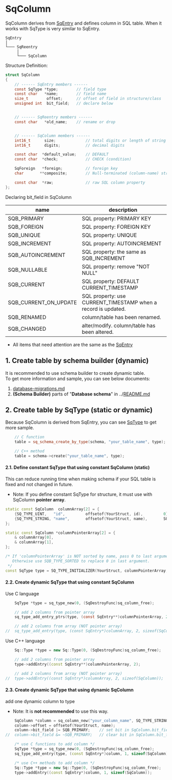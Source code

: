 ﻿# SqColumn

SqColumn derives from [SqEntry](SqEntry.md) and defines column in SQL table.
When it works with SqType is very similar to SqEntry.

	SqEntry
	│
	└─── SqReentry
	     │
	     └─── SqColumn

Structure Definition:

```c
struct SqColumn
{
	// ------ SqEntry members ------
	const SqType *type;        // field type
	const char   *name;        // field name
	size_t        offset;      // offset of field in structure/class
	unsigned int  bit_field;   // declare below


	// ------ SqReentry members ------
	const char   *old_name;    // rename or drop


	// ------ SqColumn members ------
	int16_t      size;             // total digits or length of string
	int16_t      digits;           // decimal digits

	const char  *default_value;    // DEFAULT
	const char  *check;            // CHECK (condition)

	SqForeign   *foreign;          // foreign key
	char       **composite;        // Null-terminated (column-name) string array

	const char  *raw;              // raw SQL column property
};
```

Declaring bit_field in SqColumn

| name                   | description                                   | 
| ---------------------- | --------------------------------------------- |
| SQB_PRIMARY            | SQL property: PRIMARY KEY                     |
| SQB_FOREIGN            | SQL property: FOREIGN KEY                     |
| SQB_UNIQUE             | SQL property: UNIQUE                          |
| SQB_INCREMENT          | SQL property: AUTOINCREMENT                   |
| SQB_AUTOINCREMENT      | SQL property: the same as SQB_INCREMENT       |
| SQB_NULLABLE           | SQL property: remove "NOT NULL"               |
| SQB_CURRENT            | SQL property: DEFAULT CURRENT_TIMESTAMP       |
| SQB_CURRENT_ON_UPDATE  | SQL property: use CURRENT_TIMESTAMP when a record is updated. |
| SQB_RENAMED            | column/table has been renamed.                |
| SQB_CHANGED            | alter/modify. column/table has been altered.  |

* All items that need attention are the same as the [SqEntry](SqEntry.md)

## 1. Create table by schema builder (dynamic)

It is recommended to use schema builder to create dynamic table.  
To get more information and sample, you can see below documents:  
1. [database-migrations.md](database-migrations.md)
2. **(Schema Builder)** parts of "**Database schema**" in ../[README.md](../README.md#database-schema)

## 2. Create table by SqType (static or dynamic)
Because SqColumn is derived from SqEntry, you can see [SqType](SqType.md) to get more sample.

```c++
	// C function
	table = sq_schema_create_by_type(schema, "your_table_name", type);

	// C++ method
	table = schema->create("your_table_name", type);
```

#### 2.1. Define constant SqType that using constant SqColumn (static)
This can reduce running time when making schema if your SQL table is fixed and not changed in future.  
* Note: If you define constant SqType for structure, it must use with SqColumn **pointer array**.

```c++
static const SqColumn  columnArray[2] = {
	{SQ_TYPE_UINT,   "id",         offsetof(YourStruct, id),         0},
	{SQ_TYPE_STRING, "name",       offsetof(YourStruct, name),       SQB_HIDDEN_NULL},
};

static const SqColumn *columnPointerArray[2] = {
	& columnArray[0],
	& columnArray[1],
};

/* If 'columnPointerArray' is NOT sorted by name, pass 0 to last argument.
   Otherwise use SQB_TYPE_SORTED to replace 0 in last argument.
 */
const SqType type = SQ_TYPE_INITIALIZER(YourStruct, columnPointerArray, 0);
```

#### 2.2. Create dynamic SqType that using constant SqColumn

Use C language

```c
	SqType *type = sq_type_new(0, (SqDestroyFunc)sq_column_free);

	// add 2 columns from pointer array
	sq_type_add_entry_ptrs(type, (const SqEntry**)columnPointerArray, 2);

	// add 2 columns from array (NOT pointer array)
//	sq_type_add_entry(type, (const SqEntry*)columnArray, 2, sizeof(SqColumn));
```

Use C++ language

```c++
	Sq::Type *type = new Sq::Type(0, (SqDestroyFunc)sq_column_free);

	// add 2 columns from pointer array
	type->addEntry((const SqEntry**)columnPointerArray, 2);

	// add 2 columns from array (NOT pointer array)
//	type->addEntry((const SqEntry*)columnArray, 2, sizeof(SqColumn));
```

#### 2.3. Create dynamic SqType that using dynamic SqColumn

add one dynamic column to type

* Note: It is **not recommended** to use this way.

```c++
	SqColumn *column = sq_column_new("your_column_name", SQ_TYPE_STRING);
	column->offset = offsetof(YourStruct, name);
	column->bit_field |= SQB_PRIMARY;    // set bit in SqColumn.bit_field
//	column->bit_field &= ~SQB_PRIMARY;   // clear bit in SqColumn.bit_field

	/* use C functions to add column */
	SqType *type = sq_type_new(0, (SqDestroyFunc)sq_column_free);
	sq_type_add_entry(type, (const SqEntry*)column, 1, sizeof(SqColumn));

	/* use C++ methods to add column */
	Sq::Type *type = new Sq::Type(0, (SqDestroyFunc)sq_column_free);
	type->addEntry((const SqEntry*)column, 1, sizeof(SqColumn));
```

